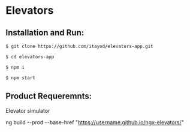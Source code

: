 # Elevators

## Installation and Run:
  ```
  $ git clone https://github.com/itayod/elevators-app.git
  
  $ cd elevators-app
  
  $ npm i
  
  $ npm start
  ```

## Product Requeremnts:

Elevator simulator


ng build --prod --base-href "https://username.github.io/ngx-elevators/"
